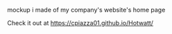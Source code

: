 mockup i made of my company's website's home page

Check it out at https://cpiazza01.github.io/Hotwatt/
